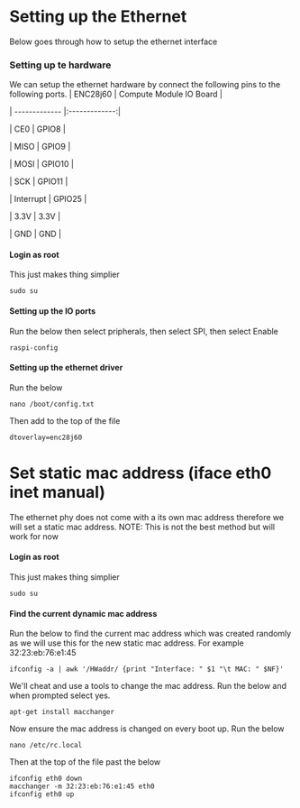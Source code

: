 # Setting up the Ethernet
Below goes through how to setup the ethernet interface

### Setting up te hardware
We can setup the ethernet hardware by connect the following pins to the following ports.
| ENC28j60 | Compute Module IO Board |

| ------------- |:-------------:|

| CE0 | GPIO8 |

| MISO | GPIO9 |

| MOSI | GPIO10 |

| SCK | GPIO11 |

| Interrupt | GPIO25 |

| 3.3V | 3.3V |

| GND | GND |


#### Login as root
This just makes thing simplier
```
sudo su
```
#### Setting up the IO ports
Run the below then select pripherals, then select SPI, then select Enable
```
raspi-config
```

#### Setting up the ethernet driver
Run the below
```
nano /boot/config.txt	
```
Then add to the top of the file
```
dtoverlay=enc28j60 
```

# Set static mac address (iface eth0 inet manual)
The ethernet phy does not come with a its own mac address therefore we will set a static mac address. 
NOTE: This is not the best method but will work for now
#### Login as root
This just makes thing simplier
```
sudo su
```
#### Find the current dynamic mac address
Run the below to find the current mac address which was created randomly as we will use this for the new static mac address. For example 32:23:eb:76:e1:45
```
ifconfig -a | awk '/HWaddr/ {print "Interface: " $1 "\t MAC: " $NF}'
```
We'll cheat and use a tools to change the mac address. Run the below and when prompted select yes.
```
apt-get install macchanger
```

Now ensure the mac address is changed on every boot up. Run the below
```
nano /etc/rc.local 
```
Then at the top of the file past the below
```
ifconfig eth0 down
macchanger -m 32:23:eb:76:e1:45 eth0
ifconfig eth0 up
```






